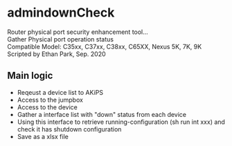 # admindownCheck
Router physical port security enhancement tool...   
Gather Physical port operation status  
Compatible Model: C35xx, C37xx, C38xx, C65XX, Nexus 5K, 7K, 9K  
Scripted by Ethan Park, Sep. 2020

## Main logic
  - Reqeust a device list to AKiPS  
  - Access to the jumpbox  
  - Access to the device  
  - Gather a interface list with "down" status from each device
  - Using this interface to retrieve running-configuration (sh run int xxx) and check it has shutdown configuration
  - Save as a xlsx file
